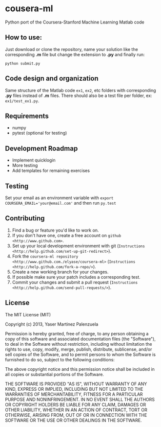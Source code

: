 # cousera-ml

Python port of the Coursera-Stanford Machine Learning Matlab code

## How to use:
Just download or clone the repository, name your solution like the corresponding **.m** file but change the extension to **.py** and finally run:
```
python submit.py
```

## Code design and organization

Same structure of the Matlab code `ex1`, `ex2`, etc folders with corresponding **.py** files instead of **.m** files. There should also be a test file per folder, ex: `ex1/test_ex1.py`.

## Requirements

* numpy
* pytest (optional for testing)

## Development Roadmap

* Implement quicklogin
* More testing
* Add templates for remaining exercises

## Testing

Set your email as an environment variable with `export COURSERA_EMAIL='your@email.com'` and then run `py.test`

## Contributing

1. Find a bug or feature you'd like to work on.
2. If you don't have one, create a free account on `github <http://www.github.com>`.
3. Set up your local development environment with git (`Instructions <http://help.github.com/set-up-git-redirect>`).
4. Fork the `coursera-ml repository <http://www.github.com./elyase/coursera-ml>` (`Instructions <http://help.github.com/fork-a-repo/>`).
5. Create a new working branch for your changes.
6. If possible make sure your patch includes a corresponding test.
7. Commit your changes and submit a pull request (`Instructions <http://help.github.com/send-pull-requests/>`).

## License

The MIT License (MIT)

Copyright (c) 2013, Yaser Martinez Palenzuela

Permission is hereby granted, free of charge, to any person obtaining a copy
of this software and associated documentation files (the "Software"), to deal
in the Software without restriction, including without limitation the rights
to use, copy, modify, merge, publish, distribute, sublicense, and/or sell
copies of the Software, and to permit persons to whom the Software is
furnished to do so, subject to the following conditions:

The above copyright notice and this permission notice shall be included in
all copies or substantial portions of the Software.

THE SOFTWARE IS PROVIDED "AS IS", WITHOUT WARRANTY OF ANY KIND, EXPRESS OR
IMPLIED, INCLUDING BUT NOT LIMITED TO THE WARRANTIES OF MERCHANTABILITY,
FITNESS FOR A PARTICULAR PURPOSE AND NONINFRINGEMENT. IN NO EVENT SHALL THE
AUTHORS OR COPYRIGHT HOLDERS BE LIABLE FOR ANY CLAIM, DAMAGES OR OTHER
LIABILITY, WHETHER IN AN ACTION OF CONTRACT, TORT OR OTHERWISE, ARISING FROM,
OUT OF OR IN CONNECTION WITH THE SOFTWARE OR THE USE OR OTHER DEALINGS IN
THE SOFTWARE.

